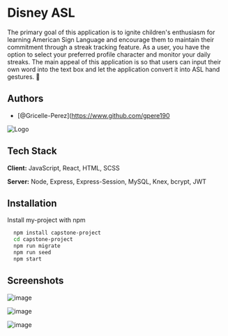 
# Disney ASL

The primary goal of this application is to ignite children's enthusiasm for learning American Sign Language and encourage them to maintain their commitment through a streak tracking feature. As a user, you have the option to select your preferred profile character and monitor your daily streaks. The main appeal of this application is so that users can input their own word into the text box and let the application convert it into ASL hand gestures. 🤟




## Authors

- [@Gricelle-Perez](https://www.github.com/gpere190

![Logo](https://user-images.githubusercontent.com/41925770/275376322-f03d39a1-5228-440f-b715-076af467180f.png)


## Tech Stack

**Client:** JavaScript, React, HTML, SCSS

**Server:** Node, Express, Express-Session, MySQL, Knex, bcrypt, JWT


## Installation

Install my-project with npm

```bash
  npm install capstone-project
  cd capstone-project
  npm run migrate
  npm run seed
  npm start
```
    
## Screenshots

![image](https://github.com/gpere190/Capstone-Project/assets/41925770/496ae607-7b81-4d1d-b1af-1719fc2c33c6)

![image](https://github.com/gpere190/Capstone-Project/assets/41925770/12bf66f0-2581-45a9-a418-f96df147ff59)

![image](https://github.com/gpere190/Capstone-Project/assets/41925770/90c0b857-b61a-4e05-90de-2348b1a3b7d3)
